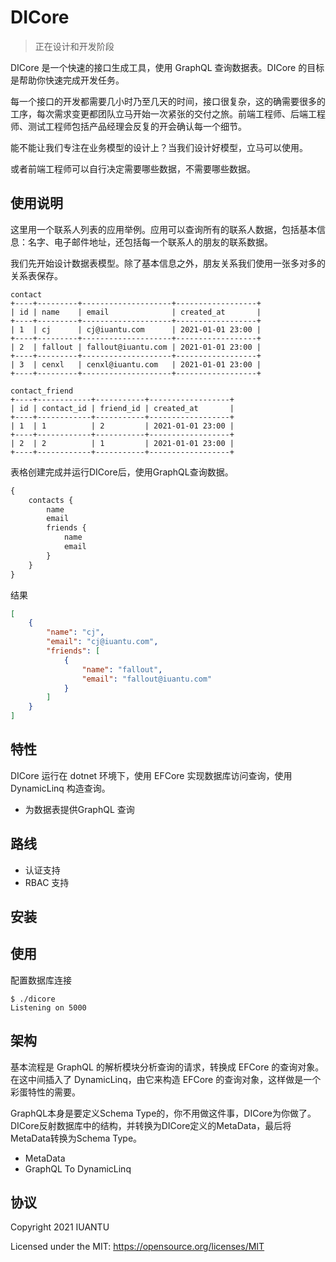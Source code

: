 DICore
=======

> 正在设计和开发阶段

DICore 是一个快速的接口生成工具，使用 GraphQL 查询数据表。DICore 的目标是帮助你快速完成开发任务。

每一个接口的开发都需要几小时乃至几天的时间，接口很复杂，这的确需要很多的工序，每次需求变更都团队立马开始一次紧张的交付之旅。前端工程师、后端工程师、测试工程师包括产品经理会反复的开会确认每一个细节。

能不能让我们专注在业务模型的设计上？当我们设计好模型，立马可以使用。

或者前端工程师可以自行决定需要哪些数据，不需要哪些数据。

## 使用说明

这里用一个联系人列表的应用举例。应用可以查询所有的联系人数据，包括基本信息：名字、电子邮件地址，还包括每一个联系人的朋友的联系数据。

我们先开始设计数据表模型。除了基本信息之外，朋友关系我们使用一张多对多的关系表保存。

```
contact
+----+---------+--------------------+------------------+
| id | name    | email              | created_at       |
+----+---------+--------------------+------------------+
| 1  | cj      | cj@iuantu.com      | 2021-01-01 23:00 |
+----+---------+--------------------+------------------+
| 2  | fallout | fallout@iuantu.com | 2021-01-01 23:00 |
+----+---------+--------------------+------------------+
| 3  | cenxl   | cenxl@iuantu.com   | 2021-01-01 23:00 |
+----+---------+--------------------+------------------+

contact_friend
+----+------------+-----------+------------------+
| id | contact_id | friend_id | created_at       |
+----+------------+-----------+------------------+
| 1  | 1          | 2         | 2021-01-01 23:00 |
+----+------------+-----------+------------------+
| 2  | 2          | 1         | 2021-01-01 23:00 |
+----+------------+-----------+------------------+
```

表格创建完成并运行DICore后，使用GraphQL查询数据。

```graphql
{
    contacts {
        name
        email
        friends {
            name
            email
        }
    }
}
```

结果

```json
[
    {
        "name": "cj",
        "email": "cj@iuantu.com",
        "friends": [
            {
                "name": "fallout",
                "email": "fallout@iuantu.com"
            }
        ]
    }
]
```

## 特性

DICore 运行在 dotnet 环境下，使用 EFCore 实现数据库访问查询，使用 DynamicLinq 构造查询。

- 为数据表提供GraphQL 查询

## 路线

- 认证支持
- RBAC 支持

## 安装

## 使用

配置数据库连接

```
$ ./dicore
Listening on 5000
```

## 架构

基本流程是 GraphQL 的解析模块分析查询的请求，转换成 EFCore 的查询对象。在这中间插入了 DynamicLinq，由它来构造 EFCore 的查询对象，这样做是一个彩蛋特性的需要。

GraphQL本身是要定义Schema Type的，你不用做这件事，DICore为你做了。DICore反射数据库中的结构，并转换为DICore定义的MetaData，最后将MetaData转换为Schema Type。



- MetaData
- GraphQL To DynamicLinq

## 协议

Copyright 2021 IUANTU

Licensed under the MIT: https://opensource.org/licenses/MIT
